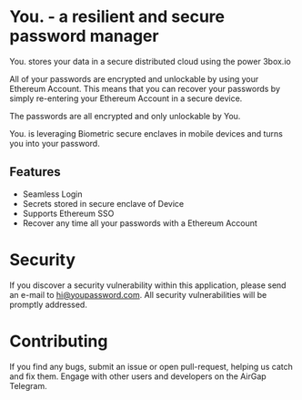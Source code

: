 # You. - a resilient and secure password manager

You. stores your data in a secure distributed cloud using the power 3box.io

All of your passwords are encrypted and unlockable by using your Ethereum Account. This means that you can recover your
passwords by simply re-entering your Ethereum Account in a secure device.

The passwords are all encrypted and only unlockable by You.

You. is leveraging Biometric secure enclaves in mobile devices and turns you into your password.

## Features

- Seamless Login
- Secrets stored in secure enclave of Device
- Supports Ethereum SSO
- Recover any time all your passwords with a Ethereum Account
 
# Security
If you discover a security vulnerability within this application, please send an e-mail to hi@youpassword.com. 
All security vulnerabilities will be promptly addressed.

# Contributing
If you find any bugs, submit an issue or open pull-request, helping us catch and fix them.
Engage with other users and developers on the AirGap Telegram.
